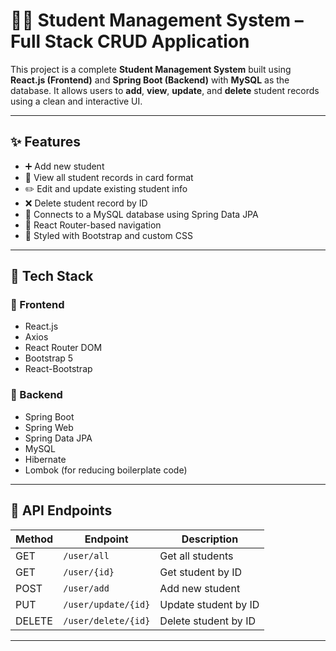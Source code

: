 # 🧑‍🎓 Student Management System – Full Stack CRUD Application

This project is a complete **Student Management System** built using **React.js (Frontend)** and **Spring Boot (Backend)** with **MySQL** as the database. It allows users to **add**, **view**, **update**, and **delete** student records using a clean and interactive UI.

---

## ✨ Features

- ➕ Add new student
- 👀 View all student records in card format
- ✏️ Edit and update existing student info
- ❌ Delete student record by ID
- 📡 Connects to a MySQL database using Spring Data JPA
- 🔁 React Router-based navigation
- 🎨 Styled with Bootstrap and custom CSS

---

## 🧰 Tech Stack

### 🔹 Frontend

- React.js
- Axios
- React Router DOM
- Bootstrap 5
- React-Bootstrap

### 🔹 Backend

- Spring Boot
- Spring Web
- Spring Data JPA
- MySQL
- Hibernate
- Lombok (for reducing boilerplate code)


---

## 🧪 API Endpoints

| Method | Endpoint                  | Description             |
|--------|---------------------------|-------------------------|
| GET    | `/user/all`               | Get all students        |
| GET    | `/user/{id}`              | Get student by ID       |
| POST   | `/user/add`               | Add new student         |
| PUT    | `/user/update/{id}`       | Update student by ID    |
| DELETE | `/user/delete/{id}`       | Delete student by ID    |

---







